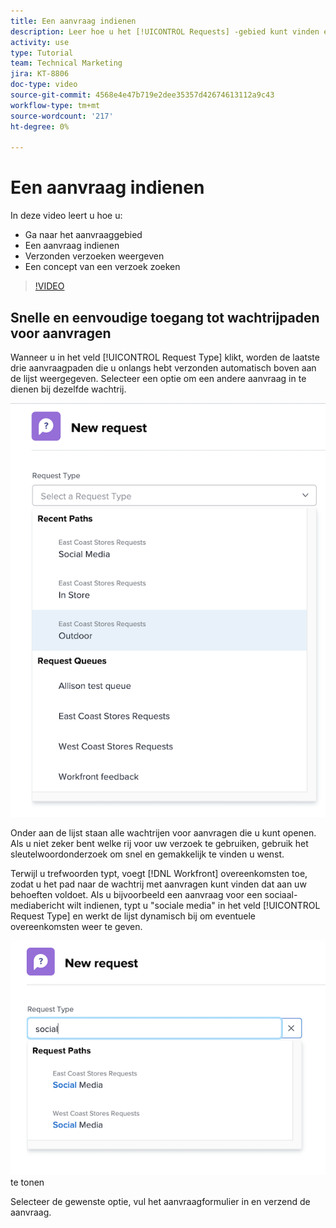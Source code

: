 ```yaml
---
title: Een aanvraag indienen
description: Leer hoe u het [!UICONTROL Requests] -gebied kunt vinden en een aanvraag kunt indienen. Leer vervolgens hoe u verzonden verzoeken en ontwerpverzoeken kunt bekijken.
activity: use
type: Tutorial
team: Technical Marketing
jira: KT-8806
doc-type: video
source-git-commit: 4568e4e47b719e2dee35357d42674613112a9c43
workflow-type: tm+mt
source-wordcount: '217'
ht-degree: 0%

---
```


# Een aanvraag indienen

In deze video leert u hoe u:

* Ga naar het aanvraaggebied
* Een aanvraag indienen
* Verzonden verzoeken weergeven
* Een concept van een verzoek zoeken

>[!VIDEO](https://video.tv.adobe.com/v/3470908/?quality=12&learn=on&enablevpops&captions=dut)

## Snelle en eenvoudige toegang tot wachtrijpaden voor aanvragen

Wanneer u in het veld [!UICONTROL Request Type] klikt, worden de laatste drie aanvraagpaden die u onlangs hebt verzonden automatisch boven aan de lijst weergegeven. Selecteer een optie om een andere aanvraag in te dienen bij dezelfde wachtrij.

![ het menu dat van het Type van verzoek toont lijst van recente verzoekwegen ](assets/collaborator-fundamentals-1.png)

Onder aan de lijst staan alle wachtrijen voor aanvragen die u kunt openen. Als u niet zeker bent welke rij voor uw verzoek te gebruiken, gebruik het sleutelwoordonderzoek om snel en gemakkelijk te vinden u wenst.

Terwijl u trefwoorden typt, voegt [!DNL Workfront] overeenkomsten toe, zodat u het pad naar de wachtrij met aanvragen kunt vinden dat aan uw behoeften voldoet. Als u bijvoorbeeld een aanvraag voor een sociaal-mediabericht wilt indienen, typt u &quot;sociale media&quot; in het veld [!UICONTROL Request Type] en werkt de lijst dynamisch bij om eventuele overeenkomsten weer te geven.

![ het menu van het Type van verzoek met een woord dat op het gebied wordt getypt om recente verzoekwegen ](assets/collaborator-fundamentals-2.png) te tonen

Selecteer de gewenste optie, vul het aanvraagformulier in en verzend de aanvraag.

<!--
Learn more
Requests area overview
Create and submit Workfront requests
Guides
Make a work request
-->
